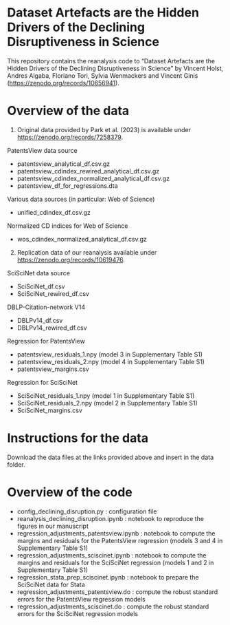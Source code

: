# Dataset Artefacts are the Hidden Drivers of the Declining Disruptiveness in Science

This repository contains the reanalysis code to “Dataset Artefacts are the Hidden Drivers of the Declining Disruptiveness in Science” by Vincent Holst, Andres Algaba, Floriano Tori, Sylvia Wenmackers and Vincent Ginis (https://zenodo.org/records/10656941).

# Overview of the data 

1. Original data provided by Park et al. (2023) is available under https://zenodo.org/records/7258379.

PatentsView data source 
- patentsview_analytical_df.csv.gz 
- patentsview_cdindex_rewired_analytical_df.csv.gz
- patentsview_cdindex_normalized_analytical_df.csv.gz
- patentsview_df_for_regressions.dta 

Various data sources (in particular: Web of Science)
- unified_cdindex_df.csv.gz 

Normalized CD indices for Web of Science 
- wos_cdindex_normalized_analytical_df.csv.gz

2. Replication data of our reanalysis available under https://zenodo.org/records/10619476.

SciSciNet data source 
- SciSciNet_df.csv
- SciSciNet_rewired_df.csv

DBLP-Citation-network V14
- DBLPv14_df.csv
- DBLPv14_rewired_df.csv

Regression for PatentsView
- patentsview_residuals_1.npy (model 3 in Supplementary Table S1)
- patentsview_residuals_2.npy (model 4 in Supplementary Table S1)
- patentsview_margins.csv 

Regression for SciSciNet 
- SciSciNet_residuals_1.npy (model 1 in Supplementary Table S1)
- SciSciNet_residuals_2.npy (model 2 in Supplementary Table S1)
- SciSciNet_margins.csv 

# Instructions for the data 

Download the data files at the links provided above and insert in the data folder. 

# Overview of the code 

- config_declining_disruption.py : configuration file 
- reanalysis_declining_disruption.ipynb : notebook to reproduce the figures in our manuscript
- regression_adjustments_patentsview.ipynb : notebook to compute the margins and residuals for the PatentsView regression (models 3 and 4 in Supplementary Table S1)
- regression_adjustments_sciscinet.ipynb : notebook to compute the margins and residuals for the SciSciNet regression (models 1 and 2 in Supplementary Table S1)
- regression_stata_prep_sciscinet.ipynb : notebook to prepare the SciSciNet data for Stata 
- regression_adjustments_patentsview.do : compute the robust standard errors for the PatentsView regression models
- regression_adjustments_sciscinet.do : compute the robust standard errors for the SciSciNet regression models 
